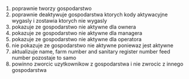 1. poprawnie tworzy gospodarstwo
2. poprawnie deaktywuje gospodarstwa ktorych kody aktywacyjne wygasly i zostawia ktorych nie wygasly
3. pokazuje ze gospodarstwo nie aktywne dla ownera
4. pokazuje ze gospodarstwo nie aktywne dla managera
5. pokazuje ze gospodarstwo nie aktywne dla operatora
6. nie pokazuje ze gospodarstwo nie aktywne poniewaz jest aktywne
7. aktualizuje name, farm number and sanitary register number feed number pozostaje to samo 
8. powinno zworcic uzytkownikow z gospodarstwa i nie zwrocic z innego gospodarstwa
